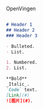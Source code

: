 OpenVingen




```markdown

# Header 1
## Header 2
### Header 3

- Bulleted. 
- List. 

1. Numbered. 
2. List. 

**Bold**   
_Italic_.  
`Code` text. 
[Link](#)     
![图片](#). 

```
